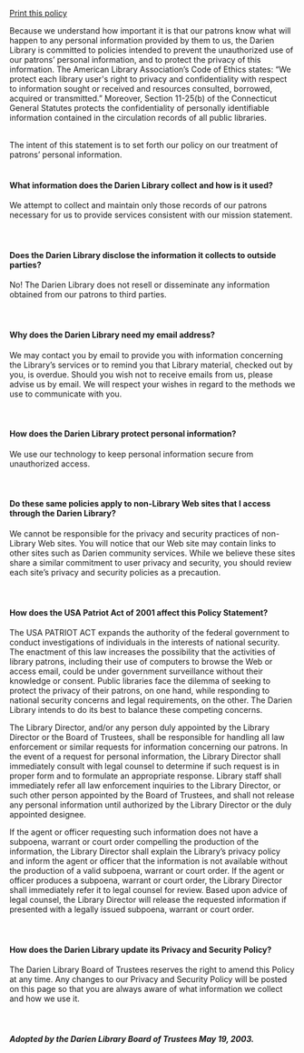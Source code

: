 [Print this policy](/uploads/pdfs/policies/privacy_security_policy.pdf "Print this policy")<br />

<div class="row-fluid privacy">

Because we understand how important it is that our patrons know what will happen to any personal information provided by them to us, the Darien Library is committed to policies intended to prevent the unauthorized use of our patrons’ personal information, and to protect the privacy of this information. The American Library Association’s Code of Ethics states: “We protect each library user's right to privacy and confidentiality with respect to information sought or received and resources consulted, borrowed, acquired or transmitted.” Moreover, Section 11-25(b) of the Connecticut General Statutes protects the confidentiality of personally identifiable information contained in the circulation records of all public libraries.
<br/>
<br/>

The intent of this statement is to set forth our policy on our treatment of patrons’ personal information.
<br/>
<br/>

<h4><i class="fa fa-chevron-right"></i> 
What information does the Darien Library collect and how is it used?</h4>

We attempt to collect and maintain only those records of our patrons necessary for us to provide services consistent with our mission statement.<br/>
<br/>
<br/>

<h4><i class="fa fa-chevron-right"></i> Does the Darien Library disclose the information it collects to outside parties?</h4>

No! The Darien Library does not resell or disseminate any information obtained from our patrons to third parties.<br/>
<br/>
<br/>

<h4><i class="fa fa-chevron-right"></i> Why does the Darien Library need my email address?</h4>

We may contact you by email to provide you with information concerning the Library’s services or to remind you that Library material, checked out by you, is overdue. Should you wish not to receive emails from us, please advise us by email. We will respect your wishes in regard to the methods we use to communicate with you.<br/>
<br/>
<br/>

<h4><i class="fa fa-chevron-right"></i> How does the Darien Library protect personal information?</h4>

We use our technology to keep personal information secure from unauthorized access.<br/>
<br/>
<br/>

<h4><i class="fa fa-chevron-right"></i> Do these same policies apply to non-Library Web sites that I access through the Darien Library?</h4>

We cannot be responsible for the privacy and security practices of non-Library Web sites. You will notice that our Web site may contain links to other sites such as Darien community services. While we believe these sites share a similar commitment to user privacy and security, you should review each site’s privacy and security policies as a precaution.<br/>
<br/>
<br/>

<h4><i class="fa fa-chevron-right"></i> How does the USA Patriot Act of 2001 affect this Policy Statement?</h4>

The USA PATRIOT ACT expands the authority of the federal government to conduct investigations of individuals in the interests of national security. The enactment of this law increases the possibility that the activities of library patrons, including their use of computers to browse the Web or access email, could be under government surveillance without their knowledge or consent. Public libraries face the dilemma of
seeking to protect the privacy of their patrons, on one hand, while responding to national security concerns and legal requirements, on the other. The Darien Library intends to do its best to balance these competing concerns.

The Library Director, and/or any person duly appointed by the Library Director or the Board of Trustees, shall be responsible for handling all law enforcement or similar requests for information concerning our patrons. In the event of a request for personal information, the Library Director shall immediately consult with legal counsel to determine if such request is in proper form and to formulate an appropriate response. Library staff shall immediately refer all law enforcement inquiries to the Library Director, or such other person appointed by the Board of Trustees, and shall not release any personal information until authorized by the Library Director or the duly appointed designee.

If the agent or officer requesting such information does not have a subpoena, warrant or court order compelling the production of the information, the Library Director shall explain the Library’s privacy policy and inform the agent or officer that the information is not available without the production of a valid subpoena, warrant or court order. If the agent or officer produces a subpoena, warrant or court order, the Library Director shall immediately refer it to legal counsel for review. Based upon advice of legal
counsel, the Library Director will release the requested information if presented with a legally issued subpoena, warrant or court order.<br/>
<br/>
<br/>

<h4><i class="fa fa-chevron-right"></i> How does the Darien Library update its Privacy and Security Policy?</h4>

The Darien Library Board of Trustees reserves the right to amend this Policy at any time. Any changes to our Privacy and Security Policy will be posted on this page so that you are always aware of what information we collect and how we use it.<br/>
<br/>
<br/>

<h4><i class="fa fa-gavel"></i> <em>Adopted by the Darien Library Board of Trustees May 19, 2003.</em></h4>

</div>
